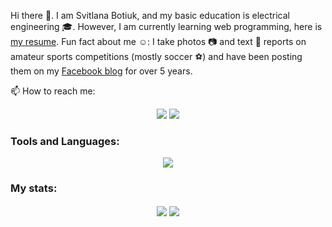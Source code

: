 Hi there 👋. I am Svitlana Botiuk, and my basic education is electrical engineering 🎓. However, I am currently learning web programming, here is [my resume](https://drive.google.com/file/d/1izdCIM0S5_xV0yOsn6hbiYWfqWDHlBY7/view?usp=sharing). Fun fact about me ☺️: I take photos 📷 and text 📄 reports on amateur sports competitions (mostly soccer ⚽) and have been posting them on my [Facebook blog](https://facebook.com/fzvphoto) for over 5 years. 

📫 How to reach me:
<p align="center">
  <a href="mailto:svetabotiuk@gmail.com"><img src="https://img.shields.io/badge/-Svitlana_Botiuk-red?style=flat&labelColor=red&logo=gmail&logoColor=white" /></a>
  <a href="https://discordapp.com/users/1125302872515543141"><img src="https://img.shields.io/badge/-Svieta_Botiuk-5865f2?style=flat&labelColor=5865f2&logo=discord&logoColor=white" /></a>
</p>

### Tools and Languages:
<p align="center">
  <img src="https://skillicons.dev/icons?i=autocad,ps,vscode,discord,git,html,css,bootstrap,mysql,postgres,ruby,rails" />
</p>

### My stats:
<p align="center">
  <img align="center" src="https://github-readme-stats.vercel.app/api/top-langs/?username=Botiuk&layout=donut&theme=solarized-dark" />
  <img align="center" src="https://github-readme-stats.vercel.app/api?username=Botiuk&show_icons=true&theme=solarized-dark" />
</p>

<!--
**Botiuk/Botiuk** is a ✨ _special_ ✨ repository because its `README.md` (this file) appears on your GitHub profile.

Here are some ideas to get you started:

- 🔭 I’m currently working on ...
- 🌱 I’m currently learning ...
- 👯 I’m looking to collaborate on ...
- 🤔 I’m looking for help with ...
- 💬 Ask me about ...
- 📫 How to reach me: ...
- 😄 Pronouns: ...
- ⚡ Fun fact: ...
-->

